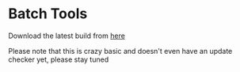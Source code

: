 # Batch Tools
 
Download the latest build from [here](https://github.com/RealRedcodi/Batch-Tools/releases/download/latest/BatchTools.exe)

Please note that this is crazy basic and doesn't even have an update checker yet, please stay tuned

